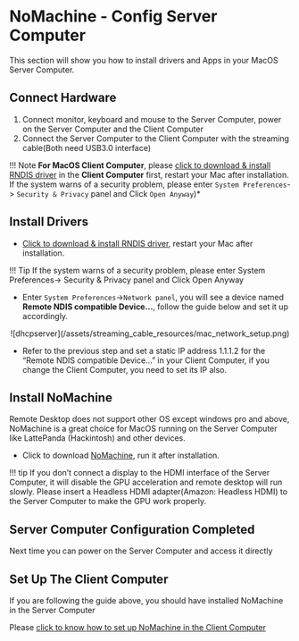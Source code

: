 
# NoMachine - Config Server Computer

This section will show you how to install drivers and Apps in your MacOS Server Computer.

## Connect Hardware
1. Connect monitor, keyboard and mouse to the Server Computer, power on the Server Computer and the Client Computer
2. Connect the Server Computer to the Client Computer with the streaming cable(Both need USB3.0 interface)

!!! Note
     **For MacOS Client Computer**, please [click to download & install RNDIS driver](http://bit.ly/2A4f2xI) in the **Client Computer** first, restart your Mac after installation. If the system warns of a security problem, please enter `System Preferences`-> `Security & Privacy` panel and Click `Open Anyway`)*

## Install Drivers 

* [Click to download & install RNDIS driver](http://bit.ly/2A4f2xI), restart your Mac after installation. 

!!! Tip
    If the system warns of a security problem, please enter System Preferences-> Security & Privacy panel and Click Open Anyway

* Enter `System Preferences`->`Network panel`, you will see a device named **Remote NDIS compatible Device…**,  follow the guide below and set it up accordingly.

<center> ![dhcpserver](/assets/streaming_cable_resources/mac_network_setup.png)</center>

* Refer to the previous step and set a static IP address 1.1.1.2 for the “Remote NDIS compatible Device…”  in your Client Computer, if you change the Client Computer, you need to set its IP also.

## Install NoMachine 

Remote Desktop does not support other OS except windows pro and above, NoMachine is a great choice for MacOS running on the Server Computer like LattePanda (Hackintosh) and other devices.

* Click to download [NoMachine](https://www.nomachine.com/download), run it after installation.

!!! tip
    If you don’t connect a display to the HDMI interface of the Server Computer, it will disable the GPU acceleration and remote desktop will run slowly. Please insert a Headless HDMI adapter(Amazon: Headless HDMI) to the Server Computer to make the GPU work properly.

## Server Computer Configuration Completed

Next time you can power on the Server Computer and access it directly

## Set Up The Client Computer

If you are following the guide above, you should have installed NoMachine in the Server Computer

Please [click to know how to set up NoMachine in the Client Computer](/content/streaming_cable/set_up_nomachine_client)
